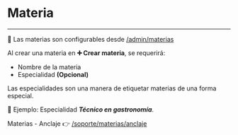 # Materia
* * *

🔗 Las materias son configurables desde [/admin/materias](/admin/materias)

Al crear una materia en **➕ Crear materia**, se requerirá:

- Nombre de la materia
- Especialidad **(Opcional)**

Las especialidades son una manera de etiquetar materias de una forma especial.

📌 Ejemplo: Especialidad **_Técnico en gastronomía_**.

Materias - Anclaje 👉 [/soporte/materias/anclaje](/soporte/materias/anclaje)
